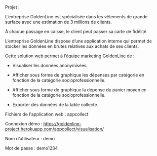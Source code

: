 Projet :

L’entreprise GoldenLine est spécialisée dans les vêtements de grande surface avec une estimation de 3 millions de clients.

À chaque passage en caisse, le client peut passer sa carte de fidélité.

L’entreprise GoldenLine dispose d’une application interne qui permet de stocker les données en brutes relatives aux achats de ses clients. 

Cette solution web permet à l’équipe marketing GoldenLine de :

- Visualiser les données anonymisées.

- Afficher sous forme de graphique les dépenses par catégorie en fonction de la catégorie socioprofessionnelle.

- Afficher sous forme de graphique la dépense du panier moyen en fonction de la catégorie socioprofessionnelle.

- Exporter des données de la table collecte.

Fichiers de l'application web : appcollect

Connexion démo : 
https://goldenline-project.herokuapp.com/appcollect/visualisation/

Nom d’utilisateur : demo

Mot de passe : demo1234



